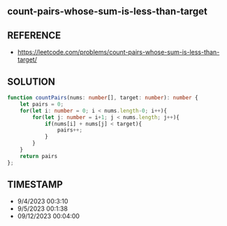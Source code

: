 ## count-pairs-whose-sum-is-less-than-target

## REFERENCE

- https://leetcode.com/problems/count-pairs-whose-sum-is-less-than-target/

## SOLUTION

``` Typescript
function countPairs(nums: number[], target: number): number {
    let pairs = 0;
    for(let i: number = 0; i < nums.length-0; i++){
        for(let j: number = i+1; j < nums.length; j++){
            if(nums[i] + nums[j] < target){
                pairs++;
            }
        }
    }
    return pairs
};
```

## TIMESTAMP

- 9/4/2023 00:3:10
- 9/5/2023 00:1:38
- 09/12/2023 00:04:00
